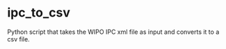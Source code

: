 # ipc_to_csv
Python script that takes the WIPO IPC xml file as input and converts it to a csv file.
